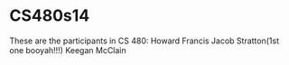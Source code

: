 
CS480s14
========

These are the participants in CS 480:
Howard Francis
Jacob Stratton(1st one booyah!!!)
Keegan McClain